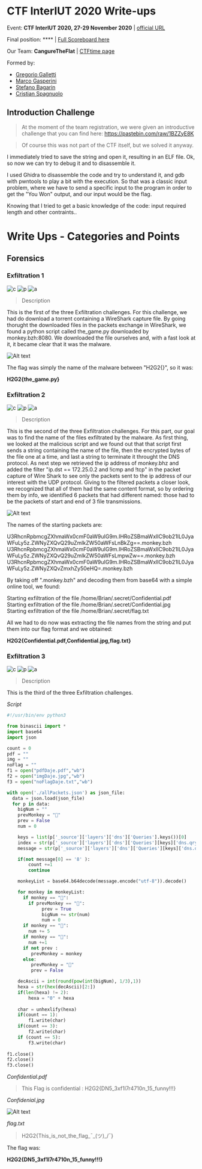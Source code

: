 # CTF InterIUT 2020 Write-ups
Event: **CTF InterIUT 2020, 27-29 November 2020** | [official URL](https://metactf.com/cybergames)

Final position: **** | [Full Scoreboard here](https://ctftime.org/event/1176)

Our Team: **CangureTheFlat** | [CTFtime page](https://ctftime.org/team/137370)

Formed by: 
* [Gregorio Galletti](https://github.com/gregalletti)
* [Marco Gasperini](https://github.com/marcuz1996)
* [Stefano Bagarin](https://github.com/stepolimi)
* [Cristian Spagnuolo](https://github.com/filippinifra)

## Introduction Challenge
> At the moment of the team registration, we were given an introductive challenge that you can find here: https://pastebin.com/raw/1BZZyE8K

> Of course this was not part of the CTF itself, but we solved it anyway.

I immediately tried to save the string and open it, resulting in an ELF file. Ok, so now we can try to debug it and to disassemble it.

I used Ghidra to disassemble the code and try to understand it, and gdb with pwntools to play a bit with the execution. So that was a classic input problem, where we have to send a specific input to the program in order to get the "You Won" output, and our input would be the flag.

Knowing that I tried to get a basic knowledge of the code: input required length and other contraints..

# Write Ups - Categories and Points
## Forensics

### Exfiltration 1
![c](https://img.shields.io/badge/Forensics-green) ![p](https://img.shields.io/badge/Points-50-success) ![a](https://img.shields.io/badge/author-b4g4,_grigg0swagg0-lightgrey)

> Description

This is the first of the three Exfiltration challenges.
For this challenge, we had do download a torrent containing a WireShark capture file. By going thorught the downloaded files in the packets exchange in WireShark, we found a python script called the_game.py downloaded by monkey.bzh:8080. We downloaded the file ourselves and, with a fast look at it, it became clear that it was the malware.

![Alt text](./exfiltration1.PNG?raw=true "exfiltration1")

The flag was simply the name of the malware between "H2G2{}", so it was: 

**H2G2{the_game.py}**

### Exfiltration 2
![c](https://img.shields.io/badge/Forensics-green) ![p](https://img.shields.io/badge/Points-100-success) ![a](https://img.shields.io/badge/author-b4g4,_grigg0swagg0-lightgrey)

> Description

This is the second of the three Exfiltration challenges.
For this part, our goal was to find the name of the files exfiltrated by the malware. As first thing, we looked at the malicious script and we found out that that script first sends a string containing the name of the file, then the encrypted bytes of the file one at a time, and last a string to terminate it throught the DNS protocol.
As next step we retrieved the ip address of monkey.bhz and added the filter "ip.dst == 172.25.0.2 and !icmp and !tcp" in the packet capture of Wire Shark to see only the packets sent to the ip address of our interest with the UDP protocol.
Giving to the filtered packets a closer look, we recognized that all of them had the same content format, so by ordering them by info, we identified 6 packets that had different named: those had to be the packets of start and end of 3 file transmissions.

![Alt text](./exfiltration2.PNG?raw=true "exfiltration2")

The names of the starting packets are:

U3RhcnRpbmcgZXhmaWx0cmF0aW9uIG9m.IHRoZSBmaWxlIC9ob21lL0JyaWFuLy5z.ZWNyZXQvQ29uZmlkZW50aWFsLnBkZg==.monkey.bzh  
U3RhcnRpbmcgZXhmaWx0cmF0aW9uIG9m.IHRoZSBmaWxlIC9ob21lL0JyaWFuLy5z.ZWNyZXQvQ29uZmlkZW50aWFsLmpwZw==.monkey.bzh  
U3RhcnRpbmcgZXhmaWx0cmF0aW9uIG9m.IHRoZSBmaWxlIC9ob21lL0JyaWFuLy5z.ZWNyZXQvZmxhZy50eHQ=.monkey.bzh  

By taking off ".monkey.bzh" and decoding them from base64 with a simple online tool, we found:

Starting exfiltration of the file /home/Brian/.secret/Confidential.pdf  
Starting exfiltration of the file /home/Brian/.secret/Confidential.jpg  
Starting exfiltration of the file /home/Brian/.secret/flag.txt  

All we had to do now was extracting the file names from the string and put them into our flag format and we obtained:

**H2G2{Confidential.pdf,Confidential.jpg,flag.txt}**

### Exfiltration 3
![c](https://img.shields.io/badge/Forensics-green) ![p](https://img.shields.io/badge/Points-100-success) ![a](https://img.shields.io/badge/author-b4g4,_grigg0swagg0-lightgrey)

> Description

This is the third of the three Exfiltration challenges.


*Script*

```python
#!/usr/bin/env python3

from binascii import *
import base64
import json

count = 0
pdf = ""
img = ""
noFlag = ""
f1 = open("pdfDaje.pdf","wb")
f2 = open("imgDaje.jpg","wb")
f3 = open("noFlagDaje.txt","wb")

with open('./allPackets.json') as json_file:
  data = json.load(json_file)
  for p in data:
    bigNum = ""  
    prevMonkey = "🙈"
    prev = False
    num = 0

    keys = list(p['_source']['layers']['dns']['Queries'].keys())[0]
    index = str(p['_source']['layers']['dns']['Queries'][keys]['dns.qry.name']).find(".monkey")
    message = str(p['_source']['layers']['dns']['Queries'][keys]['dns.qry.name'])[0:index]

    if(not message[0] == '8' ):
        count +=1
        continue

    monkeyList = base64.b64decode(message.encode("utf-8")).decode()

    for monkey in monkeyList:
      if monkey == "🙊":
        if prevMonkey == "🙊":
             prev = True
             bigNum += str(num)
             num = 0
      if monkey == "🙈":
        num += 5
      if monkey == "🙉":
        num +=1
      if not prev :
         prevMonkey = monkey
      else:
         prevMonkey = "🙈"
         prev = False

    decAscii = int(round(pow(int(bigNum), 1/3),1))
    hexa = str(hex(decAscii)[2:])
    if(len(hexa) != 2):
        hexa = "0" + hexa
    
    char = unhexlify(hexa)
    if(count == 1):
    	f1.write(char)
    if(count == 3):
        f2.write(char)
    if (count == 5):
        f3.write(char)
 
f1.close()
f2.close()
f3.close()
```


*Confidential.pdf*  

> This Flag is confidential : H2G2{DN5_3xf1l7r4710n_15_funny!!!}


*Confidenial.jpg*  

![Alt text](./Confidential.jpg?raw=true "Confidental")


*flag.txt*  

> H2G2{This_is_not_the_flag_¯\_(ツ)_/¯}



The flag was:

**H2G2{DN5_3xf1l7r4710n_15_funny!!!}**
